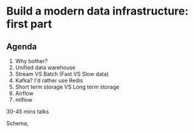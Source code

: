 # Build a modern data infrastructure: first part

## Agenda

1. Why bother?
2. Unified data warehouse
3. Stream VS Batch (Fast VS Slow data)
4. Kafka? I'd rather use Redis
5. Short term storage VS Long term storage
6. Airflow
7. mlflow

30-45 mins talks

Schema,

